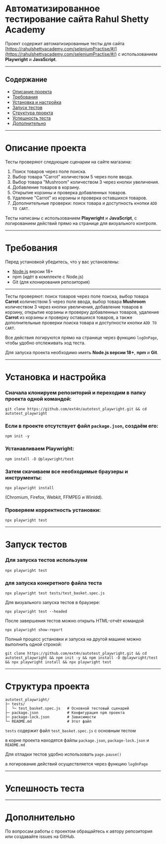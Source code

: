 # Автоматизированное тестирование сайта Rahul Shetty Academy

Проект содержит автоматизированные тесты для сайта [https://rahulshettyacademy.com/seleniumPractise/#/](https://rahulshettyacademy.com/seleniumPractise/#/) с использованием **Playwright** и **JavaScript**.

---

## Содержание

- [Описание проекта](#описание-проекта)  
- [Требования](#требования)  
- [Установка и настройка](#установка-и-настройка)  
- [Запуск тестов](#запуск-тестов)  
- [Структура проекта](#структура-проекта) 
- [Успешность теста](#успешность-теста)
- [Дополнительно](#дополнительно)  

---

# Описание проекта

Тесты проверяют следующие сценарии на сайте магазина:

1. Поиск товаров через поле поиска.  
2. Выбор товара "Carrot" количеством 5 через поле ввода.  
3. Выбор товара "Mushroom" количеством 3 через кнопки увеличения.  
4. Добавление товаров в корзину.  
5. Открытие корзины и проверка добавленных товаров.  
6. Удаление "Carrot" из корзины и проверка оставшихся товаров.  
7. Дополнительные проверки: поиск товара и доступность кнопки `ADD TO CART`.  

Тесты написаны с использованием **Playwright** и **JavaScript**, с логированием действий прямо на странице для визуального контроля.

---

# Требования

Перед установкой убедитесь, что у вас установлены:

- [Node.js](https://nodejs.org/) версии 18+  
- npm (идёт в комплекте с Node.js)  
- Git (для клонирования репозитория)  

---

Тесты проверяют: поиск товаров через поле поиска, выбор товара **Carrot** количеством 5 через поле ввода, выбор товара **Mushroom** количеством 3 через кнопки увеличения, добавление товаров в корзину, открытие корзины и проверку добавленных товаров, удаление **Carrot** из корзины и проверку оставшихся товаров, а также дополнительные проверки поиска товара и доступности кнопки `ADD TO CART`. 

Все действия логируются прямо на странице через функцию `logOnPage`, чтобы удобно отслеживать ход теста.

Для запуска проекта необходимо иметь **Node.js версии 18+**, **npm** и **Git**. 

---

# Установка и настройка

### Сначала клонируем репозиторий и переходим в папку проекта одной командой: 
```
git clone https://github.com/ext4n/autotest_playwright.git && cd autotest_playwright
``` 

### Если в проекте отсутствует файл `package.json`, создаём его: 
```
npm init -y
```

### Устанавливаем Playwright: 
```
npm install -D @playwright/test
``` 

### Затем скачиваем все необходимые браузеры и инструменты: 
```
npx playwright install
```
(Chromium, Firefox, Webkit, FFMPEG и Winldd).

### Проверяем корректность установки: 
```
npx playwright test
```

---

# Запуск тестов 

### Для запуска тестов используем 
```
npx playwright test
``` 

### для запуска конкретного файла теста
```
npx playwright test tests/test_basket.spec.js
```

Для визуального запуска тестов в браузере: 
```
npx playwright test --headed
```

После завершения тестов можно открыть HTML-отчёт командой 
```
npx playwright show-report
```

Полный процесс установки и запуска на другой машине можно выполнить одной строкой: 
```
git clone https://github.com/ext4n/autotest_playwright.git && cd autotest_playwright && npm init -y && npm install -D @playwright/test && npx playwright install && npx playwright test
```

---

# Структура проекта

```
autotest_playwright/
├─ tests/
│  └─ test_basket.spec.js   # Основной тестовый сценарий
├─ package.json             # Конфигурация npm проекта
├─ package-lock.json        # Зависимости
└─ README.md                # Этот файл
```

`tests`
содержит файл `test_basket.spec.js` с основным тестом 

в корне проекта находятся файлы 
`package.json`, `package-lock.json` и `README.md`

Для отладки тестов удобно использовать 
`page.pause()`

а логирование действий осуществляется через функцию 
`logOnPage`

---

# Успешность теста

---

# Дополнительно

По вопросам работы с проектом обращайтесь к автору репозитория или создавайте issues на GitHub.
